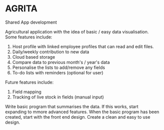 # AGRITA
Shared App development 

Agricultural application with the idea of basic / easy data visualisation. 
Some features include:

1. Host profile with linked employee profiles that can read and edit files.
2. Daily/weekly contribution to new data
3. Cloud based storage
4. Compare data to previous month's / year's data
5. Personalise the lists to add/remove any fields
6. To-do lists with reminders (optional for user) 

Future features include:

1. Field mapping 
2. Tracking of live stock in fields (manual input) 

Write basic program that summarises the data. If this works, start expanding to mmore advanced features.
When the basic program has been created, start with the front end design. 
Create a clean and easy to use design. 
